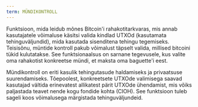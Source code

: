 ```yaml
---
term: MÜNDIKONTROLL
---
```


Funktsioon, mida leidub mõnes Bitcoin'i rahakotitarkvaras, mis annab kasutajatele võimaluse käsitsi valida kindlad UTXOd (kasutamata tehinguväljundid), mida kasutada sisenditena tehingu tegemiseks. Teisisõnu, müntide kontroll pakub võimalust täpselt valida, millised bitcoini tükid kulutatakse. See funktsionaalsus on sarnane tegevusele, kus valite oma rahakotist konkreetse mündi, et maksta oma baguette'i eest.

Mündikontroll on eriti kasulik tehingutasude haldamiseks ja privaatsuse suurendamiseks. Tõepoolest, konkreetsete UTXOde valimisega saavad kasutajad vältida erinevatest allikatest pärit UTXOde ühendamist, mis võiks paljastada teavet nende kogu fondide kohta (CIOH). See funktsioon tuleb sageli koos võimalusega märgistada tehinguväljundeid.